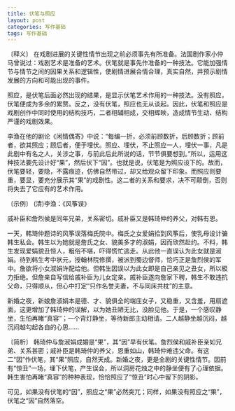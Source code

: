 ```yaml
---
title: 伏笔与照应
layout: post
categories: 写作基础
tags: 写作基础
---
```


〔释义〕 在戏剧进展的关键性情节出现之前必须事先有所准备。法国剧作家小仲马曾说过：戏剧艺术是准备的艺术。伏笔就是事先作准备的一种技法。它能加强情节与情节之间的因果关系和逻辑性，使剧情进展合情合理，真实自然，并预示剧情发展的方向和可能出现的事件。

照应，是伏笔后面必然出现的结果，是显示伏笔艺术作用的一种技法。没有照应，伏笔便成为多余的累赘。反之，没有伏笔，照应也无从谈起。因此，伏笔和照应是戏剧创作中同时使用的结构技巧，二者相辅相成，交相辉映，造成情节生动、结构严谨的戏剧效果。

李渔在他的剧论《闲情偶寄》中说：“每编一折，必须前顾数折，后顾数折；顾前者，欲其照应；顾后者，便于埋伏。照应、埋伏，不止照应一人，埋伏一事，凡是此剧中有名之人，关涉之事，与前此后此所说的话，节节俱要想到。”所以，运用这种技法要先设计好“果”，然后伏下“因”。也就是说，伏笔是为照应设下的。故而，伏笔要轻，要隐，不露痕迹，仿佛自然带过，却又给观众留下印象。而照应则要重，要显，要充分展示其“果”的戏剧性。这二者的关系和要求，决不可颠倒，否则将失去了它应有的艺术作用。

〔示例〕 (清)李渔：《风筝误》

戚补臣和詹烈侯是同年兄弟，关系密切。戚补臣又是韩琦仲的养父，对韩有恩。

一天，韩琦仲题诗的风筝误落梅氏院中。梅氏之女爱娟拾到风筝后，使乳母设计骗韩生私会。韩生以为她就是詹氏之女、貌美多才的淑娟，因而欣然赴约。不料，韩生发现爱娟貌丑惊人，粗俗不堪，吓得慌忙逃走。从此他一直误认为此女就是淑娟。待到韩生考中状元，授翰林院修撰，被派到蜀边督师，恰巧正是詹烈侯的军中。詹欲将小女淑娟许配给他。但韩生因误以为此女即是自己亲见之丑女，所以极力拒绝。但詹亲自写信给戚补臣为儿女定亲。戚补臣遂向詹家下聘，韩生不敢违抗父命，只得顺从，但心中打定“只作名誉夫妻，不与同床共枕”的主意。

新婚之夜，新娘詹淑娟本是德、才、貌俱全的端庄女子，又稳重，又含羞，用扇遮面，这更增加了韩琦仲的误解，以为她丑陋无比，没脸见他。于是，一个感叹静坐，生怕再睹“真容”；一个背灯静坐，等待新郎主动相请。二人越静坐越沉闷，越沉闷越勾起各自的心思……

〔简析〕 韩琦仲与詹淑娟成婚是“果”，其“因”早有伏笔。詹烈侯和戚补臣亲如兄弟、关系甚密；戚补臣是韩琦仲的养父，恩重如山，韩琦仲难违父命。有这二“因”作伏笔，其“果”照应，自然天成。新婚之夜，更是全剧的关键性情节。因前有“惊丑”一场，埋下伏笔，产生误会，所以洞房花烛之中的静坐便有了心理依据。韩生害怕再睹“真容”的种种表现，恰恰照应了“惊丑”时心中留下的阴影。

可见，如果没有伏笔的“因”，照应之“果”必然突兀；同样，如果没有照应之“果”，伏笔之“因”自然落空。 